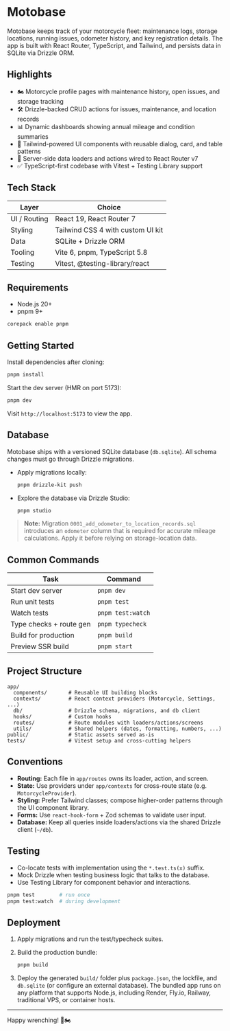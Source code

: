 # Motobase

Motobase keeps track of your motorcycle fleet: maintenance logs, storage locations, running issues, odometer history, and key registration details. The app is built with React Router, TypeScript, and Tailwind, and persists data in SQLite via Drizzle ORM.

## Highlights

- 🏍️ Motorcycle profile pages with maintenance history, open issues, and storage tracking
- 🛠️ Drizzle-backed CRUD actions for issues, maintenance, and location records
- 📊 Dynamic dashboards showing annual mileage and condition summaries
- 🎨 Tailwind-powered UI components with reusable dialog, card, and table patterns
- 🔁 Server-side data loaders and actions wired to React Router v7
- ✅ TypeScript-first codebase with Vitest + Testing Library support

## Tech Stack

| Layer        | Choice                               |
| ------------ | ------------------------------------- |
| UI / Routing | React 19, React Router 7              |
| Styling      | Tailwind CSS 4 with custom UI kit     |
| Data         | SQLite + Drizzle ORM                  |
| Tooling      | Vite 6, pnpm, TypeScript 5.8          |
| Testing      | Vitest, @testing-library/react        |

## Requirements

- Node.js 20+
- pnpm 9+

```bash
corepack enable pnpm
```

## Getting Started

Install dependencies after cloning:

```bash
pnpm install
```

Start the dev server (HMR on port 5173):

```bash
pnpm dev
```

Visit `http://localhost:5173` to view the app.

## Database

Motobase ships with a versioned SQLite database (`db.sqlite`). All schema changes must go through Drizzle migrations.

- Apply migrations locally:

  ```bash
  pnpm drizzle-kit push
  ```

- Explore the database via Drizzle Studio:

  ```bash
  pnpm studio
  ```

> **Note:** Migration `0001_add_odometer_to_location_records.sql` introduces an `odometer` column that is required for accurate mileage calculations. Apply it before relying on storage-location data.

## Common Commands

| Task                   | Command            |
| ---------------------- | ------------------ |
| Start dev server       | `pnpm dev`         |
| Run unit tests         | `pnpm test`        |
| Watch tests            | `pnpm test:watch`  |
| Type checks + route gen| `pnpm typecheck`   |
| Build for production   | `pnpm build`       |
| Preview SSR build      | `pnpm start`       |

## Project Structure

```
app/
  components/       # Reusable UI building blocks
  contexts/         # React context providers (Motorcycle, Settings, ...)
  db/               # Drizzle schema, migrations, and db client
  hooks/            # Custom hooks
  routes/           # Route modules with loaders/actions/screens
  utils/            # Shared helpers (dates, formatting, numbers, ...)
public/             # Static assets served as-is
tests/              # Vitest setup and cross-cutting helpers
```

## Conventions

- **Routing:** Each file in `app/routes` owns its loader, action, and screen.
- **State:** Use providers under `app/contexts` for cross-route state (e.g. `MotorcycleProvider`).
- **Styling:** Prefer Tailwind classes; compose higher-order patterns through the UI component library.
- **Forms:** Use `react-hook-form` + Zod schemas to validate user input.
- **Database:** Keep all queries inside loaders/actions via the shared Drizzle client (`~/db`).

## Testing

- Co-locate tests with implementation using the `*.test.ts(x)` suffix.
- Mock Drizzle when testing business logic that talks to the database.
- Use Testing Library for component behavior and interactions.

```bash
pnpm test        # run once
pnpm test:watch  # during development
```

## Deployment

1. Apply migrations and run the test/typecheck suites.
2. Build the production bundle:

   ```bash
   pnpm build
   ```

3. Deploy the generated `build/` folder plus `package.json`, the lockfile, and `db.sqlite` (or configure an external database). The bundled app runs on any platform that supports Node.js, including Render, Fly.io, Railway, traditional VPS, or container hosts.

---

Happy wrenching! 🧰🏍️
